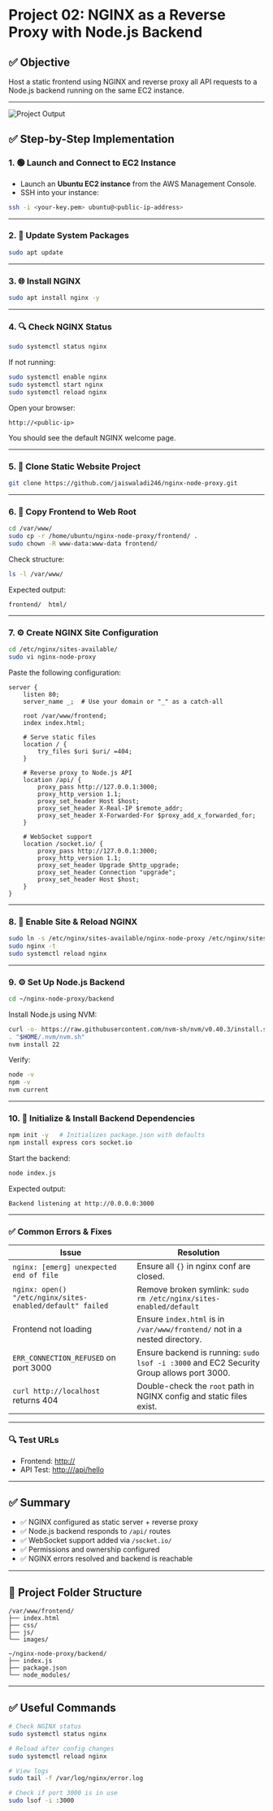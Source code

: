 # Project 02: NGINX as a Reverse Proxy with Node.js Backend

## ✅ Objective
Host a static frontend using NGINX and reverse proxy all API requests to a Node.js backend running on the same EC2 instance.

---

![Project Output](/images/project-02-nginx-reverse-proxy.png)

## ✅ Step-by-Step Implementation

### 1. 🟢 Launch and Connect to EC2 Instance
* Launch an **Ubuntu EC2 instance** from the AWS Management Console.
* SSH into your instance:

```bash
ssh -i <your-key.pem> ubuntu@<public-ip-address>
````

---

### 2. 🔄 Update System Packages

```bash
sudo apt update
```

---

### 3. 🌐 Install NGINX

```bash
sudo apt install nginx -y
```

---

### 4. 🔍 Check NGINX Status

```bash
sudo systemctl status nginx
```

If not running:

```bash
sudo systemctl enable nginx
sudo systemctl start nginx
sudo systemctl reload nginx
```

Open your browser:

```
http://<public-ip>
```

You should see the default NGINX welcome page.

---

### 5. 🔽 Clone Static Website Project

```bash
git clone https://github.com/jaiswaladi246/nginx-node-proxy.git
```

---

### 6. 📂 Copy Frontend to Web Root

```bash
cd /var/www/
sudo cp -r /home/ubuntu/nginx-node-proxy/frontend/ .
sudo chown -R www-data:www-data frontend/
```

Check structure:

```bash
ls -l /var/www/
```

Expected output:

```
frontend/  html/
```

---

### 7. ⚙️ Create NGINX Site Configuration

```bash
cd /etc/nginx/sites-available/
sudo vi nginx-node-proxy
```

Paste the following configuration:

```nginx
server {
    listen 80;
    server_name _;  # Use your domain or "_" as a catch-all

    root /var/www/frontend;
    index index.html;

    # Serve static files
    location / {
        try_files $uri $uri/ =404;
    }

    # Reverse proxy to Node.js API
    location /api/ {
        proxy_pass http://127.0.0.1:3000;
        proxy_http_version 1.1;
        proxy_set_header Host $host;
        proxy_set_header X-Real-IP $remote_addr;
        proxy_set_header X-Forwarded-For $proxy_add_x_forwarded_for;
    }

    # WebSocket support
    location /socket.io/ {
        proxy_pass http://127.0.0.1:3000;
        proxy_http_version 1.1;
        proxy_set_header Upgrade $http_upgrade;
        proxy_set_header Connection "upgrade";
        proxy_set_header Host $host;
    }
}
```

---

### 8. 🔗 Enable Site & Reload NGINX

```bash
sudo ln -s /etc/nginx/sites-available/nginx-node-proxy /etc/nginx/sites-enabled/
sudo nginx -t
sudo systemctl reload nginx
```

---

### 9. ⚙️ Set Up Node.js Backend

```bash
cd ~/nginx-node-proxy/backend
```

Install Node.js using NVM:

```bash
curl -o- https://raw.githubusercontent.com/nvm-sh/nvm/v0.40.3/install.sh | bash
. "$HOME/.nvm/nvm.sh"
nvm install 22
```

Verify:

```bash
node -v
npm -v
nvm current
```

---

### 10. 🚀 Initialize & Install Backend Dependencies

```bash
npm init -y   # Initializes package.json with defaults
npm install express cors socket.io
```

Start the backend:

```bash
node index.js
```

Expected output:

```
Backend listening at http://0.0.0.0:3000
```

---

### ✅ Common Errors & Fixes

| Issue                                                     | Resolution                                                                               |
| --------------------------------------------------------- | ---------------------------------------------------------------------------------------- |
| `nginx: [emerg] unexpected end of file`                   | Ensure all `{}` in nginx conf are closed.                                                |
| `nginx: open() "/etc/nginx/sites-enabled/default" failed` | Remove broken symlink: `sudo rm /etc/nginx/sites-enabled/default`                        |
| Frontend not loading                                      | Ensure `index.html` is in `/var/www/frontend/` not in a nested directory.                |
| `ERR_CONNECTION_REFUSED` on port 3000                     | Ensure backend is running: `sudo lsof -i :3000` and EC2 Security Group allows port 3000. |
| `curl http://localhost` returns 404                       | Double-check the `root` path in NGINX config and static files exist.                     |

---

### 🔍 Test URLs

* Frontend: [http://<your-ec2-ip>](http://<your-ec2-ip>)
* API Test: [http://<your-ec2-ip>/api/hello](http://<your-ec2-ip>/api/hello)

---

## ✅ Summary

* ✅ NGINX configured as static server + reverse proxy
* ✅ Node.js backend responds to `/api/` routes
* ✅ WebSocket support added via `/socket.io/`
* ✅ Permissions and ownership configured
* ✅ NGINX errors resolved and backend is reachable

---

## 📁 Project Folder Structure

```
/var/www/frontend/
├── index.html
├── css/
├── js/
└── images/

~/nginx-node-proxy/backend/
├── index.js
├── package.json
└── node_modules/
```

---

## ✅ Useful Commands

```bash
# Check NGINX status
sudo systemctl status nginx

# Reload after config changes
sudo systemctl reload nginx

# View logs
sudo tail -f /var/log/nginx/error.log

# Check if port 3000 is in use
sudo lsof -i :3000
```

